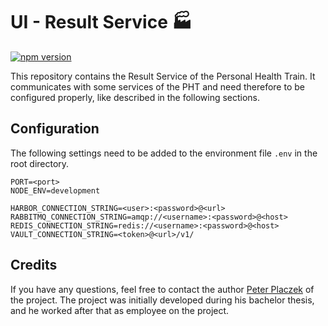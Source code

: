 # UI - Result Service 🏭

[![npm version](https://badge.fury.io/js/@personalhealthtrain%2Fui-result-service.svg)](https://badge.fury.io/js/@personalhealthtrain%2Fui-result-service)

This repository contains the Result Service of the Personal Health Train.
It communicates with some services of the PHT and need therefore to be configured properly, like described 
in the following sections.

## Configuration
The following settings need to be added to the environment file `.env` in the root directory.
```
PORT=<port>
NODE_ENV=development

HARBOR_CONNECTION_STRING=<user>:<password>@<url>
RABBITMQ_CONNECTION_STRING=amqp://<username>:<password>@<host>
REDIS_CONNECTION_STRING=redis://<username>:<password>@<host>
VAULT_CONNECTION_STRING=<token>@<url>/v1/
```

## Credits
If you have any questions, feel free to contact the author [Peter Placzek](https://github.com/Tada5hi) of the project.
The project was initially developed during his bachelor thesis, and he worked after that as employee
on the project.
